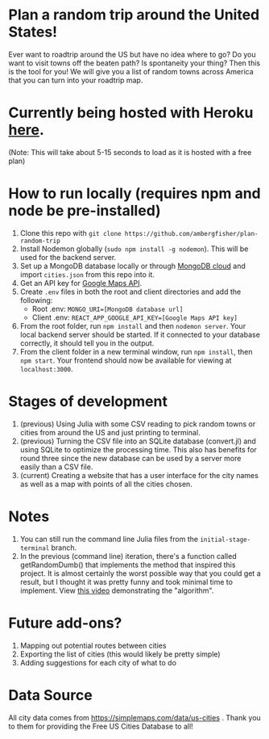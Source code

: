 # Plan a random trip around the United States!
Ever want to roadtrip around the US but have no idea where to go? Do you want to visit towns off the beaten path? Is spontaneity your thing? Then this is the tool for you! We will give you a list of random towns across America that you can turn into your roadtrip map. 

# Currently being hosted with Heroku [here](https://plan-random-trip.herokuapp.com/). 
(Note: This will take about 5-15 seconds to load as it is hosted with a free plan)

# How to run locally (requires npm and node be pre-installed)
1. Clone this repo with `git clone https://github.com/ambergfisher/plan-random-trip`
2. Install Nodemon globally (`sudo npm install -g nodemon`). This will be used for the backend server.
3. Set up a MongoDB database locally or through [MongoDB cloud](https://www.mongodb.com/) and import `cities.json` from this repo into it.
4. Get an API key for [Google Maps API](https://developers.google.com/maps).
5. Create `.env` files in both the root and client directories and add the following:
    - Root .env: `MONGO_URI=[MongoDB database url]`
    - Client .env: `REACT_APP_GOOGLE_API_KEY=[Google Maps API key]`
6. From the root folder, run `npm install` and then `nodemon server`. Your local backend server should be started. If it connected to your database correctly, it should tell you in the output.
7. From the client folder in a new terminal window, run `npm install`, then `npm start`. Your frontend should now be available for viewing at `localhost:3000`.
    

# Stages of development
1. (previous) Using Julia with some CSV reading to pick random towns or cities from around the US and just printing to terminal.
2. (previous) Turning the CSV file into an SQLite database (convert.jl) and using SQLite to optimize the processing time. This also has benefits for round three since the new database can be used by a server more easily than a CSV file.
3. (current) Creating a website that has a user interface for the city names as well as a map with points of all the cities chosen.

# Notes
1. You can still run the command line Julia files from the `initial-stage-terminal` branch.
2. In the previous (command line) iteration, there's a function called getRandomDumb() that implements the method that inspired this project. It is almost certainly the worst possible way that you could get a result, but I thought it was pretty funny and took minimal time to implement. View [this video](https://vm.tiktok.com/ZMeL7Cdox) demonstrating the "algorithm".

# Future add-ons?
1. Mapping out potential routes between cities
2. Exporting the list of cities (this would likely be pretty simple)
3. Adding suggestions for each city of what to do

# Data Source
All city data comes from https://simplemaps.com/data/us-cities . Thank you to them for providing the Free US Cities Database to all!
